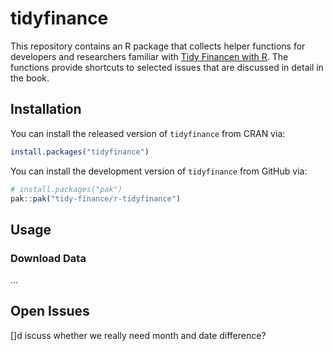 # tidyfinance

This repository contains an R package that collects helper functions for developers and researchers familiar with [Tidy Financen with R](https://www.tidy-finance.org/r/). The functions provide shortcuts to selected issues that are discussed in detail in the book. 

## Installation

You can install the released version of `tidyfinance` from CRAN via:

``` r
install.packages("tidyfinance")
```

You can install the development version of `tidyfinance` from GitHub via:

``` r
# install.packages("pak")
pak::pak("tidy-finance/r-tidyfinance")
```

## Usage

### Download Data

...

## Open Issues

[]d iscuss whether we really need month and date difference?
